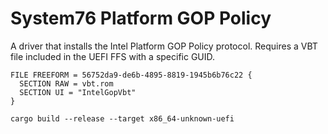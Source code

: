 # System76 Platform GOP Policy

A driver that installs the Intel Platform GOP Policy protocol. Requires a VBT
file included in the UEFI FFS with a specific GUID.

```
FILE FREEFORM = 56752da9-de6b-4895-8819-1945b6b76c22 {
  SECTION RAW = vbt.rom
  SECTION UI = "IntelGopVbt"
}
```

```
cargo build --release --target x86_64-unknown-uefi
```
